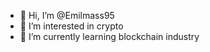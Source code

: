 - 👋 Hi, I’m @Emilmass95
- 👀 I’m interested in crypto
- 🌱 I’m currently learning blockchain industry 


<!---
Emilmass95/Emilmass95 is a ✨ special ✨ repository because its `README.md` (this file) appears on your GitHub profile.
You can click the Preview link to take a look at your changes.
--->
